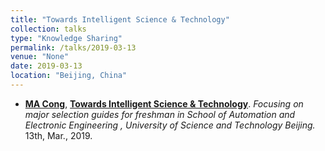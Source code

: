 ```yaml
---
title: "Towards Intelligent Science & Technology"
collection: talks
type: "Knowledge Sharing"
permalink: /talks/2019-03-13
venue: "None"
date: 2019-03-13
location: "Beijing, China"
---
```


- **<u>MA Cong</u>**, [**Towards Intelligent Science & Technology**](https://github.com/EriCongMa/Publications-of-EriC.MA/blob/master/Invited_Talks/TowardsIntelligentScience&Technology.pdf). *Focusing on major selection guides for freshman in School of Automation and Electronic Engineering , University of Science and Technology Beijing.* 13th, Mar., 2019.

